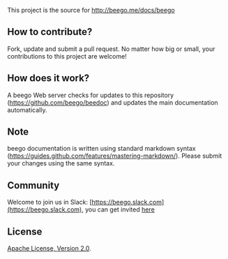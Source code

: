 
This project is the source for http://beego.me/docs/beego


## How to contribute?

Fork, update and submit a pull request. No matter how big or small, your contributions to this project are welcome!

## How does it work?

A beego Web server checks for updates to this repository (https://github.com/beego/beedoc) and updates the main documentation automatically.

## Note

beego documentation is written using standard markdown syntax (https://guides.github.com/features/mastering-markdown/).  Please submit your changes using the same syntax.

## Community

Welcome to join us in Slack: [https://beego.slack.com](https://beego.slack.com), you can get invited [here](https://github.com/beego/beedoc/issues/232)

## License

[Apache License, Version 2.0](http://www.apache.org/licenses/LICENSE-2.0.html).
